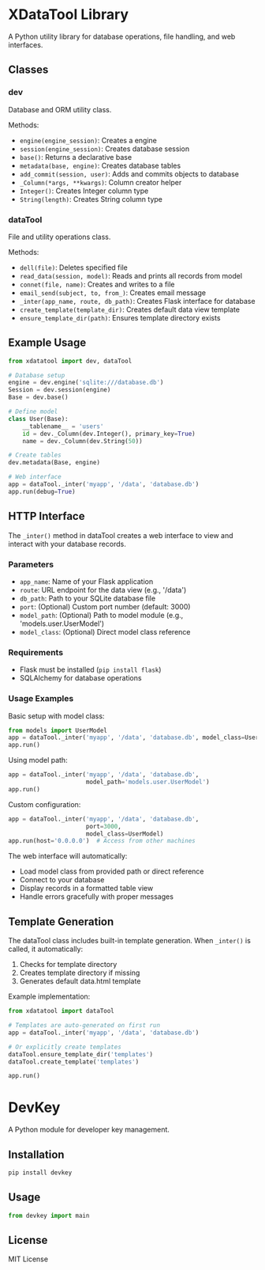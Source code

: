 # XDataTool Library

A Python utility library for database operations, file handling, and web interfaces.

## Classes

### dev

Database and ORM utility class.

Methods:
- `engine(engine_session)`: Creates a engine
- `session(engine_session)`: Creates database session
- `base()`: Returns a declarative base
- `metadata(base, engine)`: Creates database tables
- `add_commit(session, user)`: Adds and commits objects to database
- `_Column(*args, **kwargs)`: Column creator helper
- `Integer()`: Creates Integer column type
- `String(length)`: Creates String column type

### dataTool

File and utility operations class.

Methods:
- `dell(file)`: Deletes specified file
- `read_data(session, model)`: Reads and prints all records from model
- `connet(file, name)`: Creates and writes to a file
- `email_send(subject, to, from_)`: Creates email message
- `_inter(app_name, route, db_path)`: Creates Flask interface for database
- `create_template(template_dir)`: Creates default data view template
- `ensure_template_dir(path)`: Ensures template directory exists

## Example Usage

```python
from xdatatool import dev, dataTool

# Database setup
engine = dev.engine('sqlite:///database.db')
Session = dev.session(engine)
Base = dev.base()

# Define model
class User(Base):
    __tablename__ = 'users'
    id = dev._Column(dev.Integer(), primary_key=True)
    name = dev._Column(dev.String(50))

# Create tables
dev.metadata(Base, engine)

# Web interface
app = dataTool._inter('myapp', '/data', 'database.db')
app.run(debug=True)
```

## HTTP Interface

The `_inter()` method in dataTool creates a web interface to view and interact with your database records.

### Parameters
- `app_name`: Name of your Flask application
- `route`: URL endpoint for the data view (e.g., '/data')
- `db_path`: Path to your SQLite database file
- `port`: (Optional) Custom port number (default: 3000)
- `model_path`: (Optional) Path to model module (e.g., 'models.user.UserModel')
- `model_class`: (Optional) Direct model class reference

### Requirements
- Flask must be installed (`pip install flask`)
- SQLAlchemy for database operations

### Usage Examples

Basic setup with model class:
```python
from models import UserModel
app = dataTool._inter('myapp', '/data', 'database.db', model_class=UserModel)
app.run()
```

Using model path:
```python
app = dataTool._inter('myapp', '/data', 'database.db', 
                      model_path='models.user.UserModel')
app.run()
```

Custom configuration:
```python
app = dataTool._inter('myapp', '/data', 'database.db',
                      port=3000,
                      model_class=UserModel)
app.run(host='0.0.0.0')  # Access from other machines
```

The web interface will automatically:
- Load model class from provided path or direct reference
- Connect to your database
- Display records in a formatted table view
- Handle errors gracefully with proper messages

## Template Generation

The dataTool class includes built-in template generation. When `_inter()` is called, it automatically:

1. Checks for template directory
2. Creates template directory if missing
3. Generates default data.html template

Example implementation:
```python
from xdatatool import dataTool

# Templates are auto-generated on first run
app = dataTool._inter('myapp', '/data', 'database.db')

# Or explicitly create templates
dataTool.ensure_template_dir('templates')
dataTool.create_template('templates')

app.run()
```

# DevKey

A Python module for developer key management.

## Installation

```bash
pip install devkey
```

## Usage

```python
from devkey import main
```

## License

MIT License
